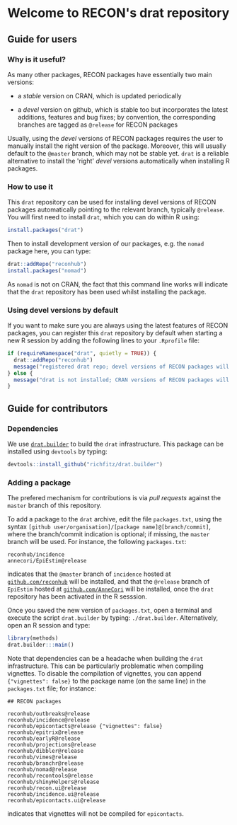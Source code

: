 # Welcome to RECON's drat repository

## Guide for users

### Why is it useful?

As many other packages, RECON packages have essentially two main versions:

- a *stable* version on CRAN, which is updated periodically

- a *devel* version on github, which is stable too but incorporates the latest
  additions, features and bug fixes; by convention, the corresponding branches
  are tagged as `@release` for RECON packages

Usually, using the *devel* versions of RECON packages requires the user to
manually install the right version of the package. Moreover, this will usually
default to the `@master` branch, which may not be stable yet. `drat` is a
reliable alternative to install the 'right' *devel* versions automatically when
installing R packages.


### How to use it

This `drat` repository can be used for installing devel versions of RECON
packages automatically pointing to the relevant branch, typically
`@release`. You will first need to install `drat`, which you can do within R
using:


```r
install.packages("drat")
```

Then to install development version of our packages, e.g. the `nomad` package
here, you can type:


```r
drat::addRepo("reconhub")
install.packages("nomad")
```

As `nomad` is not on CRAN, the fact that this command line works will indicate
that the `drat` repository has been used whilst installing the package.



### Using devel versions by default

If you want to make sure you are always using the latest features of RECON
packages, you can register this `drat` repository by default when starting a new
R session by adding the following lines to your `.Rprofile` file:


```r
if (requireNamespace("drat", quietly = TRUE)) {
  drat::addRepo("reconhub")
  message("registered drat repo; devel versions of RECON packages will be used")
} else {
  message("drat is not installed; CRAN versions of RECON packages will be used")
}
```



## Guide for contributors

### Dependencies

We use [`drat.builder`](https://github.com/richfitz/drat.builder) to build the
`drat` infrastructure. This package can be installed using `devtools` by typing:


```r
devtools::install_github("richfitz/drat.builder")
```


### Adding a package

The prefered mechanism for contributions is via *pull requests* against the
`master` branch of this repository. 


To add a package to the `drat` archive, edit the file `packages.txt`, using the
syntax `[github user/organisation]/[package name]@[branch/commit]`, where the
branch/commit indication is optional; if missing, the `master` branch will be
used. For instance, the following `packages.txt`:

```
reconhub/incidence
annecori/EpiEstim@release
```

indicates that the `@master` branch of `incidence` hosted at
[`github.com/reconhub`](https://github.com/reconhub) will be installed, and that
the `@release` branch of `EpiEstim` hosted at
[`github.com/AnneCori`](https://github.com/AnneCori) will be installed, once the
`drat` repository has been activated in the R sesssion.

Once you saved the new version of `packages.txt`, open a terminal and execute
the script `drat.builder` by typing: `./drat.builder`. Alternatively, open an R
session and type:


```r
library(methods)
drat.builder:::main()
```

Note that dependencies can be a headache when building the `drat`
infrastructure. This can be particularly problematic when compiling
vignettes. To disable the compilation of vignettes, you can append
`{"vignettes": false}` to the package name (on the same line) in the
`packages.txt` file; for instance:

```
## RECON packages

reconhub/outbreaks@release
reconhub/incidence@release
reconhub/epicontacts@release {"vignettes": false}
reconhub/epitrix@release
reconhub/earlyR@release
reconhub/projections@release
reconhub/dibbler@release
reconhub/vimes@release
reconhub/branchr@release
reconhub/nomad@release
reconhub/recontools@release
reconhub/shinyHelpers@release
reconhub/recon.ui@release
reconhub/incidence.ui@release
reconhub/epicontacts.ui@release

```

indicates that vignettes will not be compiled for `epicontacts`.

